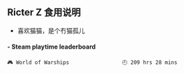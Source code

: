 ## Ricter Z 食用说明
- 喜欢猫猫，是个冇猫孤儿

<!-- steam-box start -->
#### - Steam playtime leaderboard
```text
🎮 World of Warships                 🕘 209 hrs 28 mins
```
<!-- Powered by https://github.com/YouEclipse/steam-box . -->
<!-- steam-box end -->

